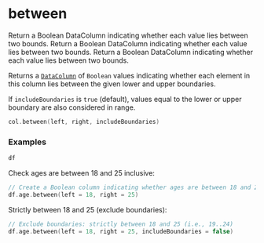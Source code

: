 # between


<web-summary>
Return a Boolean DataColumn indicating whether each value lies between two bounds.
</web-summary>

<card-summary>
Return a Boolean DataColumn indicating whether each value lies between two bounds.
</card-summary>

<link-summary>
Return a Boolean DataColumn indicating whether each value lies between two bounds.
</link-summary>

<!---IMPORT org.jetbrains.kotlinx.dataframe.samples.api.column.BetweenSamples-->

Returns a [`DataColumn`](DataColumn.md) of `Boolean` values indicating whether each element in this column
lies between the given lower and upper boundaries.

If `includeBoundaries` is `true` (default), values equal to the lower or upper boundary are also considered in range.

```kotlin
col.between(left, right, includeBoundaries)
```

### Examples

<!---FUN notebook_test_between_1-->

```kotlin
df
```

<!---END-->
<inline-frame src="./resources/notebook_test_between_1.html" width="100%" height="500px"></inline-frame>

Check ages are between 18 and 25 inclusive:
<!---FUN notebook_test_between_2-->

```kotlin
// Create a Boolean column indicating whether ages are between 18 and 25 (inclusive)
df.age.between(left = 18, right = 25)
```

<!---END-->
<inline-frame src="./resources/notebook_test_between_2.html" width="100%" height="500px"></inline-frame>

Strictly between 18 and 25 (exclude boundaries):
<!---FUN notebook_test_between_3-->

```kotlin
// Exclude boundaries: strictly between 18 and 25 (i.e., 19..24)
df.age.between(left = 18, right = 25, includeBoundaries = false)
```

<!---END-->
<inline-frame src="./resources/notebook_test_between_3.html" width="100%" height="500px"></inline-frame>

